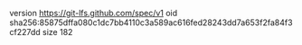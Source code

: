 version https://git-lfs.github.com/spec/v1
oid sha256:85875dffa080c1dc7bb4110c3a589ac616fed28243dd7a653f2fa84f3cf227dd
size 182
